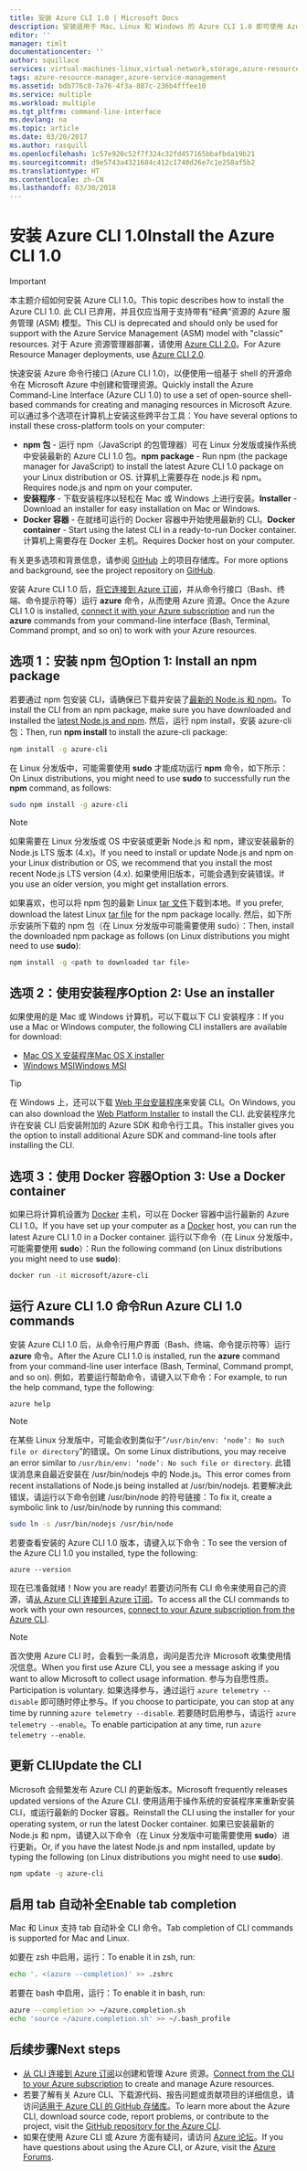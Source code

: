 ```yaml
---
title: 安装 Azure CLI 1.0 | Microsoft Docs
description: 安装适用于 Mac、Linux 和 Windows 的 Azure CLI 1.0 即可使用 Azure 服务
editor: ''
manager: timlt
documentationcenter: ''
author: squillace
services: virtual-machines-linux,virtual-network,storage,azure-resource-manager
tags: azure-resource-manager,azure-service-management
ms.assetid: bdb776c8-7a76-4f3a-887c-236b4fffee10
ms.service: multiple
ms.workload: multiple
ms.tgt_pltfrm: command-line-interface
ms.devlang: na
ms.topic: article
ms.date: 03/20/2017
ms.author: rasquill
ms.openlocfilehash: 1c57e920c52f7f324c32fd457165bbafbda19b21
ms.sourcegitcommit: d9e5743a4321684c412c1740d26e7c1e258af5b2
ms.translationtype: HT
ms.contentlocale: zh-CN
ms.lasthandoff: 03/30/2018
---
```

# <a name="install-the-azure-cli-10"></a><span data-ttu-id="faa63-103">安装 Azure CLI 1.0</span><span class="sxs-lookup"><span data-stu-id="faa63-103">Install the Azure CLI 1.0</span></span>

> [!IMPORTANT]
> <span data-ttu-id="faa63-104">本主题介绍如何安装 Azure CLI 1.0。</span><span class="sxs-lookup"><span data-stu-id="faa63-104">This topic describes how to install the Azure CLI 1.0.</span></span> <span data-ttu-id="faa63-105">此 CLI 已弃用，并且仅应当用于支持带有“经典”资源的 Azure 服务管理 (ASM) 模型。</span><span class="sxs-lookup"><span data-stu-id="faa63-105">This CLI is deprecated and should only be used for support with the Azure Service Management (ASM) model with "classic" resources.</span></span>
> <span data-ttu-id="faa63-106">对于 Azure 资源管理器部署，请使用 [Azure CLI 2.0](/cli/azure)。</span><span class="sxs-lookup"><span data-stu-id="faa63-106">For Azure Resource Manager deployments, use [Azure CLI 2.0](/cli/azure).</span></span>

<span data-ttu-id="faa63-107">快速安装 Azure 命令行接口 (Azure CLI 1.0)，以便使用一组基于 shell 的开源命令在 Microsoft Azure 中创建和管理资源。</span><span class="sxs-lookup"><span data-stu-id="faa63-107">Quickly install the Azure Command-Line Interface (Azure CLI 1.0) to use a set of open-source shell-based commands for creating and managing resources in Microsoft Azure.</span></span> <span data-ttu-id="faa63-108">可以通过多个选项在计算机上安装这些跨平台工具：</span><span class="sxs-lookup"><span data-stu-id="faa63-108">You have several options to install these cross-platform tools on your computer:</span></span>

* <span data-ttu-id="faa63-109">**npm 包** - 运行 npm（JavaScript 的包管理器）可在 Linux 分发版或操作系统中安装最新的 Azure CLI 1.0 包。</span><span class="sxs-lookup"><span data-stu-id="faa63-109">**npm package** - Run npm (the package manager for JavaScript) to install the latest Azure CLI 1.0 package on your Linux distribution or OS.</span></span> <span data-ttu-id="faa63-110">计算机上需要存在 node.js 和 npm。</span><span class="sxs-lookup"><span data-stu-id="faa63-110">Requires node.js and npm on your computer.</span></span>
* <span data-ttu-id="faa63-111">**安装程序** - 下载安装程序以轻松在 Mac 或 Windows 上进行安装。</span><span class="sxs-lookup"><span data-stu-id="faa63-111">**Installer** - Download an installer for easy installation on Mac or Windows.</span></span>
* <span data-ttu-id="faa63-112">**Docker 容器** - 在就绪可运行的 Docker 容器中开始使用最新的 CLI。</span><span class="sxs-lookup"><span data-stu-id="faa63-112">**Docker container** - Start using the latest CLI in a ready-to-run Docker container.</span></span> <span data-ttu-id="faa63-113">计算机上需要存在 Docker 主机。</span><span class="sxs-lookup"><span data-stu-id="faa63-113">Requires Docker host on your computer.</span></span>

<span data-ttu-id="faa63-114">有关更多选项和背景信息，请参阅 [GitHub](https://github.com/azure/azure-xplat-cli) 上的项目存储库。</span><span class="sxs-lookup"><span data-stu-id="faa63-114">For more options and background, see the project repository on [GitHub](https://github.com/azure/azure-xplat-cli).</span></span>

<span data-ttu-id="faa63-115">安装 Azure CLI 1.0 后，[将它连接到 Azure 订阅](/cli/azure/authenticate-azure-cli)，并从命令行接口（Bash、终端、命令提示符等）运行 **azure** 命令，从而使用 Azure 资源。</span><span class="sxs-lookup"><span data-stu-id="faa63-115">Once the Azure CLI 1.0 is installed, [connect it with your Azure subscription](/cli/azure/authenticate-azure-cli) and run the **azure** commands from your command-line interface (Bash, Terminal, Command prompt, and so on) to work with your Azure resources.</span></span>

## <a name="option-1-install-an-npm-package"></a><span data-ttu-id="faa63-116">选项 1：安装 npm 包</span><span class="sxs-lookup"><span data-stu-id="faa63-116">Option 1: Install an npm package</span></span>
<span data-ttu-id="faa63-117">若要通过 npm 包安装 CLI，请确保已下载并安装了[最新的 Node.js 和 npm](https://nodejs.org/en/download/package-manager/)。</span><span class="sxs-lookup"><span data-stu-id="faa63-117">To install the CLI from an npm package, make sure you have downloaded and installed the [latest Node.js and npm](https://nodejs.org/en/download/package-manager/).</span></span> <span data-ttu-id="faa63-118">然后，运行 npm install，安装 azure-cli 包：</span><span class="sxs-lookup"><span data-stu-id="faa63-118">Then, run **npm install** to install the azure-cli package:</span></span>

```bash
npm install -g azure-cli
```

<span data-ttu-id="faa63-119">在 Linux 分发版中，可能需要使用 **sudo** 才能成功运行 **npm** 命令，如下所示：</span><span class="sxs-lookup"><span data-stu-id="faa63-119">On Linux distributions, you might need to use **sudo** to successfully run the **npm** command, as follows:</span></span>

```bash
sudo npm install -g azure-cli
```

> [!NOTE]
> <span data-ttu-id="faa63-120">如果需要在 Linux 分发版或 OS 中安装或更新 Node.js 和 npm，建议安装最新的 Node.js LTS 版本 (4.x)。</span><span class="sxs-lookup"><span data-stu-id="faa63-120">If you need to install or update Node.js and npm on your Linux distribution or OS, we recommend that you install the most recent Node.js LTS version (4.x).</span></span> <span data-ttu-id="faa63-121">如果使用旧版本，可能会遇到安装错误。</span><span class="sxs-lookup"><span data-stu-id="faa63-121">If you use an older version, you might get installation errors.</span></span>

<span data-ttu-id="faa63-122">如果喜欢，也可以将 npm 包的最新 Linux [tar 文件][linux-installer]下载到本地。</span><span class="sxs-lookup"><span data-stu-id="faa63-122">If you prefer, download the latest Linux [tar file][linux-installer] for the npm package locally.</span></span> <span data-ttu-id="faa63-123">然后，如下所示安装所下载的 npm 包（在 Linux 分发版中可能需要使用 sudo）：</span><span class="sxs-lookup"><span data-stu-id="faa63-123">Then, install the downloaded npm package as follows (on Linux distributions you might need to use **sudo**):</span></span>

```bash
npm install -g <path to downloaded tar file>
```

## <a name="option-2-use-an-installer"></a><span data-ttu-id="faa63-124">选项 2：使用安装程序</span><span class="sxs-lookup"><span data-stu-id="faa63-124">Option 2: Use an installer</span></span>
<span data-ttu-id="faa63-125">如果使用的是 Mac 或 Windows 计算机，可以下载以下 CLI 安装程序：</span><span class="sxs-lookup"><span data-stu-id="faa63-125">If you use a Mac or Windows computer, the following CLI installers are available for download:</span></span>

* <span data-ttu-id="faa63-126">[Mac OS X 安装程序][mac-installer]</span><span class="sxs-lookup"><span data-stu-id="faa63-126">[Mac OS X installer][mac-installer]</span></span>
* <span data-ttu-id="faa63-127">[Windows MSI][windows-installer]</span><span class="sxs-lookup"><span data-stu-id="faa63-127">[Windows MSI][windows-installer]</span></span>

> [!TIP]
> <span data-ttu-id="faa63-128">在 Windows 上，还可以下载 [Web 平台安装程序](https://go.microsoft.com/?linkid=9828653)来安装 CLI。</span><span class="sxs-lookup"><span data-stu-id="faa63-128">On Windows, you can also download the [Web Platform Installer](https://go.microsoft.com/?linkid=9828653) to install the CLI.</span></span> <span data-ttu-id="faa63-129">此安装程序允许在安装 CLI 后安装附加的 Azure SDK 和命令行工具。</span><span class="sxs-lookup"><span data-stu-id="faa63-129">This installer gives you the option to install additional Azure SDK and command-line tools after installing the CLI.</span></span>

## <a name="option-3-use-a-docker-container"></a><span data-ttu-id="faa63-130">选项 3：使用 Docker 容器</span><span class="sxs-lookup"><span data-stu-id="faa63-130">Option 3: Use a Docker container</span></span>
<span data-ttu-id="faa63-131">如果已将计算机设置为 [Docker](https://docs.docker.com/engine/understanding-docker/) 主机，可以在 Docker 容器中运行最新的 Azure CLI 1.0。</span><span class="sxs-lookup"><span data-stu-id="faa63-131">If you have set up your computer as a [Docker](https://docs.docker.com/engine/understanding-docker/) host, you can run the latest Azure CLI 1.0 in a Docker container.</span></span> <span data-ttu-id="faa63-132">运行以下命令（在 Linux 分发版中，可能需要使用 **sudo**）：</span><span class="sxs-lookup"><span data-stu-id="faa63-132">Run the following command (on Linux distributions you might need to use **sudo**):</span></span>

```bash
docker run -it microsoft/azure-cli
```

## <a name="run-azure-cli-10-commands"></a><span data-ttu-id="faa63-133">运行 Azure CLI 1.0 命令</span><span class="sxs-lookup"><span data-stu-id="faa63-133">Run Azure CLI 1.0 commands</span></span>
<span data-ttu-id="faa63-134">安装 Azure CLI 1.0 后，从命令行用户界面（Bash、终端、命令提示符等）运行 **azure** 命令。</span><span class="sxs-lookup"><span data-stu-id="faa63-134">After the Azure CLI 1.0 is installed, run the **azure** command from your command-line user interface (Bash, Terminal, Command prompt, and so on).</span></span> <span data-ttu-id="faa63-135">例如，若要运行帮助命令，请键入以下命令：</span><span class="sxs-lookup"><span data-stu-id="faa63-135">For example, to run the help command, type the following:</span></span>

```azurecli
azure help
```

> [!NOTE]
> <span data-ttu-id="faa63-136">在某些 Linux 分发版中，可能会收到类似于“`/usr/bin/env: ‘node’: No such file or directory`”的错误。</span><span class="sxs-lookup"><span data-stu-id="faa63-136">On some Linux distributions, you may receive an error similar to `/usr/bin/env: ‘node’: No such file or directory`.</span></span> <span data-ttu-id="faa63-137">此错误消息来自最近安装在 /usr/bin/nodejs 中的 Node.js。</span><span class="sxs-lookup"><span data-stu-id="faa63-137">This error comes from recent installations of Node.js being installed at /usr/bin/nodejs.</span></span> <span data-ttu-id="faa63-138">若要解决此错误，请运行以下命令创建 /usr/bin/node 的符号链接：</span><span class="sxs-lookup"><span data-stu-id="faa63-138">To fix it, create a symbolic link to /usr/bin/node by running this command:</span></span>

```bash
sudo ln -s /usr/bin/nodejs /usr/bin/node
```

<span data-ttu-id="faa63-139">若要查看安装的 Azure CLI 1.0 版本，请键入以下命令：</span><span class="sxs-lookup"><span data-stu-id="faa63-139">To see the version of the Azure CLI 1.0 you installed, type the following:</span></span>

```azurecli
azure --version
```

<span data-ttu-id="faa63-140">现在已准备就绪！</span><span class="sxs-lookup"><span data-stu-id="faa63-140">Now you are ready!</span></span> <span data-ttu-id="faa63-141">若要访问所有 CLI 命令来使用自己的资源，请[从 Azure CLI 连接到 Azure 订阅](/cli/azure/authenticate-azure-cli)。</span><span class="sxs-lookup"><span data-stu-id="faa63-141">To access all the CLI commands to work with your own resources, [connect to your Azure subscription from the Azure CLI](/cli/azure/authenticate-azure-cli).</span></span>

> [!NOTE]
> <span data-ttu-id="faa63-142">首次使用 Azure CLI 时，会看到一条消息，询问是否允许 Microsoft 收集使用情况信息。</span><span class="sxs-lookup"><span data-stu-id="faa63-142">When you first use Azure CLI, you see a message asking if you want to allow Microsoft to collect usage information.</span></span> <span data-ttu-id="faa63-143">参与为自愿性质。</span><span class="sxs-lookup"><span data-stu-id="faa63-143">Participation is voluntary.</span></span> <span data-ttu-id="faa63-144">如果选择参与，通过运行 `azure telemetry --disable` 即可随时停止参与。</span><span class="sxs-lookup"><span data-stu-id="faa63-144">If you choose to participate, you can stop at any time by running `azure telemetry --disable`.</span></span> <span data-ttu-id="faa63-145">若要随时启用参与，请运行 `azure telemetry --enable`。</span><span class="sxs-lookup"><span data-stu-id="faa63-145">To enable participation at any time, run `azure telemetry --enable`.</span></span>

## <a name="update-the-cli"></a><span data-ttu-id="faa63-146">更新 CLI</span><span class="sxs-lookup"><span data-stu-id="faa63-146">Update the CLI</span></span>
<span data-ttu-id="faa63-147">Microsoft 会频繁发布 Azure CLI 的更新版本。</span><span class="sxs-lookup"><span data-stu-id="faa63-147">Microsoft frequently releases updated versions of the Azure CLI.</span></span> <span data-ttu-id="faa63-148">使用适用于操作系统的安装程序来重新安装 CLI，或运行最新的 Docker 容器。</span><span class="sxs-lookup"><span data-stu-id="faa63-148">Reinstall the CLI using the installer for your operating system, or run the latest Docker container.</span></span> <span data-ttu-id="faa63-149">如果已安装最新的 Node.js 和 npm，请键入以下命令（在 Linux 分发版中可能需要使用 **sudo**）进行更新。</span><span class="sxs-lookup"><span data-stu-id="faa63-149">Or, if you have the latest Node.js and npm installed, update by typing the following (on Linux distributions you might need to use **sudo**).</span></span>

```bash
npm update -g azure-cli
```

## <a name="enable-tab-completion"></a><span data-ttu-id="faa63-150">启用 tab 自动补全</span><span class="sxs-lookup"><span data-stu-id="faa63-150">Enable tab completion</span></span>
<span data-ttu-id="faa63-151">Mac 和 Linux 支持 tab 自动补全 CLI 命令。</span><span class="sxs-lookup"><span data-stu-id="faa63-151">Tab completion of CLI commands is supported for Mac and Linux.</span></span>

<span data-ttu-id="faa63-152">如要在 zsh 中启用，运行：</span><span class="sxs-lookup"><span data-stu-id="faa63-152">To enable it in zsh, run:</span></span>

```bash
echo '. <(azure --completion)' >> .zshrc
```

<span data-ttu-id="faa63-153">若要在 bash 中启用，运行：</span><span class="sxs-lookup"><span data-stu-id="faa63-153">To enable it in bash, run:</span></span>

```bash
azure --completion >> ~/azure.completion.sh
echo 'source ~/azure.completion.sh' >> ~/.bash_profile
```


## <a name="next-steps"></a><span data-ttu-id="faa63-154">后续步骤</span><span class="sxs-lookup"><span data-stu-id="faa63-154">Next steps</span></span>
* <span data-ttu-id="faa63-155">[从 CLI 连接到 Azure 订阅](/cli/azure/authenticate-azure-cli)以创建和管理 Azure 资源。</span><span class="sxs-lookup"><span data-stu-id="faa63-155">[Connect from the CLI to your Azure subscription](/cli/azure/authenticate-azure-cli) to create and manage Azure resources.</span></span>
* <span data-ttu-id="faa63-156">若要了解有关 Azure CLI、下载源代码、报告问题或贡献项目的详细信息，请访问[适用于 Azure CLI 的 GitHub 存储库](https://github.com/azure/azure-xplat-cli)。</span><span class="sxs-lookup"><span data-stu-id="faa63-156">To learn more about the Azure CLI, download source code, report problems, or contribute to the project, visit the [GitHub repository for the Azure CLI](https://github.com/azure/azure-xplat-cli).</span></span>
* <span data-ttu-id="faa63-157">如果在使用 Azure CLI 或 Azure 方面有疑问，请访问 [Azure 论坛](https://social.msdn.microsoft.com/Forums/en-US/home?forum=azurescripting)。</span><span class="sxs-lookup"><span data-stu-id="faa63-157">If you have questions about using the Azure CLI, or Azure, visit the [Azure Forums](https://social.msdn.microsoft.com/Forums/en-US/home?forum=azurescripting).</span></span>


[mac-installer]: http://aka.ms/mac-azure-cli
[windows-installer]: http://aka.ms/webpi-azure-cli
[linux-installer]: http://aka.ms/linux-azure-cli
[cliasm]: /cli/azure/get-started-with-az-cli2
[cliarm]: ./virtual-machines/azure-cli-arm-commands.md
